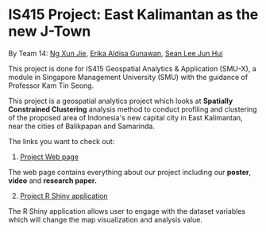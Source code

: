 # IS415 Project: East Kalimantan as the new J-Town
By Team 14: [Ng Xun Jie](https://www.linkedin.com/in/xunjieng53b81m), [Erika Aldisa Gunawan](https://www.linkedin.com/in/erikaaldisa/), [Sean Lee Jun Hui](https://www.linkedin.com/in/ljhsean)

This project is done for IS415 Geospatial Analytics & Application (SMU-X), a module in Singapore Management University (SMU) with the guidance of Professor Kam Tin Seong.

This project is a geospatial analytics project which looks at **Spatially Constrained Clustering** analysis method to conduct profiling and clustering of the proposed area of Indonesia's new capital city in East Kalimantan, near the cities of Balikpapan and Samarinda.

The links you want to check out:

1. [Project Web page]()

The web page contains everything about our project including our **poster**, **video** and **research paper.**

2. [Project R Shiny application](https://erika-aldisa-gunawan.shinyapps.io/IS415_T14_EastKalimantan_New_JTown/?_ga=2.221582936.1952548520.1606567607-2105560163.1606567607)

The R Shiny application allows user to engage with the dataset variables which will change the map visualization and analysis value.
